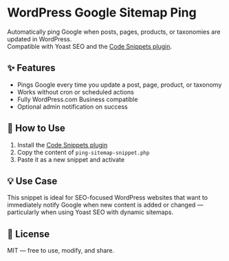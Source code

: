 # WordPress Google Sitemap Ping

Automatically ping Google when posts, pages, products, or taxonomies are updated in WordPress.  
Compatible with Yoast SEO and the [Code Snippets plugin](https://wordpress.org/plugins/code-snippets/).

## ✨ Features
- Pings Google every time you update a post, page, product, or taxonomy
- Works without cron or scheduled actions
- Fully WordPress.com Business compatible
- Optional admin notification on success

## 🔧 How to Use
1. Install the [Code Snippets plugin](https://wordpress.org/plugins/code-snippets/)
2. Copy the content of `ping-sitemap-snippet.php`
3. Paste it as a new snippet and activate

## 💡 Use Case
This snippet is ideal for SEO-focused WordPress websites that want to immediately notify Google when new content is added or changed — particularly when using Yoast SEO with dynamic sitemaps.

## 📄 License
MIT — free to use, modify, and share.
